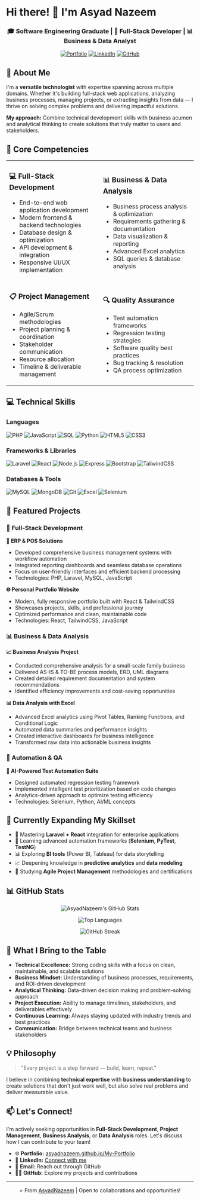 # Hi there! 👋 I'm Asyad Nazeem

<div align="center">
  
### 🎓 Software Engineering Graduate | 💼 Full-Stack Developer | 📊 Business & Data Analyst

[![Portfolio](https://img.shields.io/badge/Portfolio-Visit-blue?style=for-the-badge&logo=google-chrome)](https://asyadnazeem.github.io/My-Portfolio/)
[![LinkedIn](https://img.shields.io/badge/LinkedIn-Connect-0077B5?style=for-the-badge&logo=linkedin)](https://linkedin.com)
[![GitHub](https://img.shields.io/badge/GitHub-Follow-181717?style=for-the-badge&logo=github)](https://github.com/AsyadNazeem)

</div>

## 🚀 About Me

I'm a **versatile technologist** with expertise spanning across multiple domains. Whether it's building full-stack web applications, analyzing business processes, managing projects, or extracting insights from data — I thrive on solving complex problems and delivering impactful solutions.

**My approach:** Combine technical development skills with business acumen and analytical thinking to create solutions that truly matter to users and stakeholders.

## 🎯 Core Competencies

<table>
<tr>
<td width="50%">

### 💻 Full-Stack Development
- End-to-end web application development
- Modern frontend & backend technologies
- Database design & optimization
- API development & integration
- Responsive UI/UX implementation

</td>
<td width="50%">

### 📊 Business & Data Analysis
- Business process analysis & optimization
- Requirements gathering & documentation
- Data visualization & reporting
- Advanced Excel analytics
- SQL queries & database analysis

</td>
</tr>
<tr>
<td width="50%">

### 📋 Project Management
- Agile/Scrum methodologies
- Project planning & coordination
- Stakeholder communication
- Resource allocation
- Timeline & deliverable management

</td>
<td width="50%">

### 🔍 Quality Assurance
- Test automation frameworks
- Regression testing strategies
- Software quality best practices
- Bug tracking & resolution
- QA process optimization

</td>
</tr>
</table>

## 💻 Technical Skills

### Languages
![PHP](https://img.shields.io/badge/PHP-777BB4?style=flat-square&logo=php&logoColor=white)
![JavaScript](https://img.shields.io/badge/JavaScript-F7DF1E?style=flat-square&logo=javascript&logoColor=black)
![SQL](https://img.shields.io/badge/SQL-4479A1?style=flat-square&logo=mysql&logoColor=white)
![Python](https://img.shields.io/badge/Python-3776AB?style=flat-square&logo=python&logoColor=white)
![HTML5](https://img.shields.io/badge/HTML5-E34F26?style=flat-square&logo=html5&logoColor=white)
![CSS3](https://img.shields.io/badge/CSS3-1572B6?style=flat-square&logo=css3&logoColor=white)

### Frameworks & Libraries
![Laravel](https://img.shields.io/badge/Laravel-FF2D20?style=flat-square&logo=laravel&logoColor=white)
![React](https://img.shields.io/badge/React-61DAFB?style=flat-square&logo=react&logoColor=black)
![Node.js](https://img.shields.io/badge/Node.js-339933?style=flat-square&logo=node.js&logoColor=white)
![Express](https://img.shields.io/badge/Express-000000?style=flat-square&logo=express&logoColor=white)
![Bootstrap](https://img.shields.io/badge/Bootstrap-7952B3?style=flat-square&logo=bootstrap&logoColor=white)
![TailwindCSS](https://img.shields.io/badge/Tailwind-06B6D4?style=flat-square&logo=tailwindcss&logoColor=white)

### Databases & Tools
![MySQL](https://img.shields.io/badge/MySQL-4479A1?style=flat-square&logo=mysql&logoColor=white)
![MongoDB](https://img.shields.io/badge/MongoDB-47A248?style=flat-square&logo=mongodb&logoColor=white)
![Git](https://img.shields.io/badge/Git-F05032?style=flat-square&logo=git&logoColor=white)
![Excel](https://img.shields.io/badge/Excel-217346?style=flat-square&logo=microsoft-excel&logoColor=white)
![Selenium](https://img.shields.io/badge/Selenium-43B02A?style=flat-square&logo=selenium&logoColor=white)

## 🎯 Featured Projects

### 💼 Full-Stack Development

**🏢 ERP & POS Solutions**
- Developed comprehensive business management systems with workflow automation
- Integrated reporting dashboards and seamless database operations
- Focus on user-friendly interfaces and efficient backend processing
- Technologies: PHP, Laravel, MySQL, JavaScript

**🌐 Personal Portfolio Website**
- Modern, fully responsive portfolio built with React & TailwindCSS
- Showcases projects, skills, and professional journey
- Optimized performance and clean, maintainable code
- Technologies: React, TailwindCSS, JavaScript

### 📊 Business & Data Analysis

**📈 Business Analysis Project**
- Conducted comprehensive analysis for a small-scale family business
- Delivered AS-IS & TO-BE process models, ERD, UML diagrams
- Created detailed requirement documentation and system recommendations
- Identified efficiency improvements and cost-saving opportunities

**📊 Data Analysis with Excel**
- Advanced Excel analytics using Pivot Tables, Ranking Functions, and Conditional Logic
- Automated data summaries and performance insights
- Created interactive dashboards for business intelligence
- Transformed raw data into actionable business insights

### 🔧 Automation & QA

**🧪 AI-Powered Test Automation Suite**
- Designed automated regression testing framework
- Implemented intelligent test prioritization based on code changes
- Analytics-driven approach to optimize testing efficiency
- Technologies: Selenium, Python, AI/ML concepts

## 🌱 Currently Expanding My Skillset

- 🔗 Mastering **Laravel + React** integration for enterprise applications
- 🤖 Learning advanced automation frameworks (**Selenium**, **PyTest**, **TestNG**)
- 📊 Exploring **BI tools** (Power BI, Tableau) for data storytelling
- 📈 Deepening knowledge in **predictive analytics** and **data modeling**
- 🎯 Studying **Agile Project Management** methodologies and certifications

## 📊 GitHub Stats

<div align="center">
  
![AsyadNazeem's GitHub Stats](https://github-readme-stats.vercel.app/api?username=AsyadNazeem&show_icons=true&theme=radical)

![Top Languages](https://github-readme-stats.vercel.app/api/top-langs/?username=AsyadNazeem&layout=compact&theme=radical)

![GitHub Streak](https://github-readme-streak-stats.herokuapp.com/?user=AsyadNazeem&theme=radical)

</div>

## 💼 What I Bring to the Table

- **Technical Excellence:** Strong coding skills with a focus on clean, maintainable, and scalable solutions
- **Business Mindset:** Understanding of business processes, requirements, and ROI-driven development
- **Analytical Thinking:** Data-driven decision making and problem-solving approach
- **Project Execution:** Ability to manage timelines, stakeholders, and deliverables effectively
- **Continuous Learning:** Always staying updated with industry trends and best practices
- **Communication:** Bridge between technical teams and business stakeholders

## 💡 Philosophy

> "Every project is a step forward — build, learn, repeat."

I believe in combining **technical expertise** with **business understanding** to create solutions that don't just work well, but also solve real problems and deliver measurable value.

## 📫 Let's Connect!

I'm actively seeking opportunities in **Full-Stack Development**, **Project Management**, **Business Analysis**, or **Data Analysis** roles. Let's discuss how I can contribute to your team!

- 🌐 **Portfolio:** [asyadnazeem.github.io/My-Portfolio](https://asyadnazeem.github.io/My-Portfolio/)
- 💼 **LinkedIn:** [Connect with me](https://linkedin.com)
- 📧 **Email:** Reach out through GitHub
- 🧑‍💻 **GitHub:** Explore my projects and contributions

---

<div align="center">
  
⭐️ From [AsyadNazeem](https://github.com/AsyadNazeem) | Open to collaborations and opportunities!

</div>
